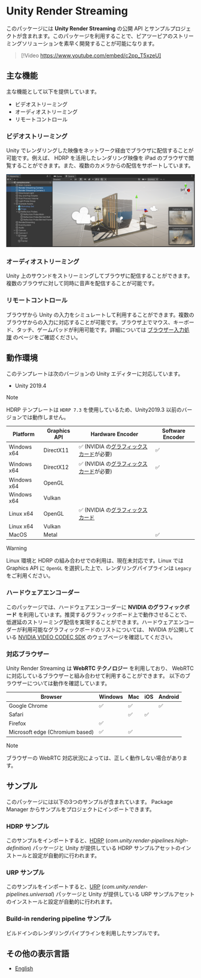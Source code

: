 # Unity Render Streaming

このパッケージには **Unity Render Streaming** の公開 API とサンプルプロジェクトが含まれます。このパッケージを利用することで、ピアツーピアのストリーミングソリューションを素早く開発することが可能になります。

> [!Video https://www.youtube.com/embed/c2pp_T5xzeU]

## 主な機能

主な機能として以下を提供しています。

- ビデオストリーミング
- オーディオストリーミング
- リモートコントロール

### ビデオストリーミング

Unity でレンダリングした映像をネットワーク経由でブラウザに配信することが可能です。例えば、 HDRP を活用したレンダリング映像を iPad のブラウザで閲覧することができます。また、複数のカメラからの配信をサポートしています。

![feature-multicamera](../images/feature_multicamera.png)

### オーディオストリーミング

Unity 上のサウンドをストリーミングしてブラウザに配信することができます。複数のブラウザに対して同時に音声を配信することが可能です。

### リモートコントロール

ブラウザから Unity の入力をシミュレートして利用することができます。複数のブラウザからの入力に対応することが可能です。ブラウザ上でマウス、キーボード、タッチ、ゲームパッドが利用可能です。詳細については [ブラウザー入力処理](input.md) のページをご確認ください。

## 動作環境

このテンプレートは次のバージョンの Unity エディターに対応しています。

- Unity 2019.4

> [!NOTE]
> HDRP テンプレートは `HDRP 7.3` を使用しているため、Unity2019.3 以前のバージョンでは動作しません。

| Platform    | Graphics API | Hardware Encoder                                                                                                             | Software Encoder   |
| ----------- | ------------ | ---------------------------------------------------------------------------------------------------------------------------- | ------------------ |
| Windows x64 | DirectX11    | :white_check_mark: (NVIDIA の[グラフィックスカード](https://developer.nvidia.com/video-encode-decode-gpu-support-matrix)が必要) | :white_check_mark: |
| Windows x64 | DirectX12    | :white_check_mark: (NVIDIA の[グラフィックスカード](https://developer.nvidia.com/video-encode-decode-gpu-support-matrix)が必要) | :white_check_mark: |
| Windows x64 | OpenGL       |                                                                                                                              |                    |
| Windows x64 | Vulkan       |                                                                                                                              |                    |
| Linux x64   | OpenGL       | :white_check_mark: (NVIDIA の[グラフィックスカード]((https://developer.nvidia.com/video-encode-decode-gpu-support-matrix)が必要) |                    |
| Linux x64   | Vulkan       |                                                                                                                              |                    |
| MacOS       | Metal        |                                                                                                                              | :white_check_mark: |

> [!WARNING]
> Linux 環境と HDRP の組み合わせでの利用は、現在未対応です。Linux では Graphics API に `OpenGL` を選択した上で、レンダリングパイプラインは `Legacy` をご利用ください。

### ハードウェアエンコーダー

このパッケージでは、ハードウェアエンコーダーに **NVIDIA のグラフィックボード** を利用しています。推奨するグラフィックボード上で動作させることで、低遅延のストリーミング配信を実現することができます。ハードウェアエンコーダーが利用可能なグラフィックボードのリストについては、 NVIDIA が公開している [NVIDIA VIDEO CODEC SDK](https://developer.nvidia.com/video-encode-decode-gpu-support-matrix) のウェブページを確認してください。

### 対応ブラウザー

Unity Render Streaming は **WebRTC テクノロジー** を利用しており、 WebRTC に対応しているブラウザーと組み合わせて利用することができます。
以下のブラウザーについては動作を確認しています。

| Browser                           | Windows            | Mac                | iOS                | Android            |
| --------------------------------- | ------------------ | ------------------ | ------------------ | ------------------ |
| Google Chrome                     | :white_check_mark: | :white_check_mark: |                    | :white_check_mark: |
| Safari                            |                    | :white_check_mark: | :white_check_mark: |                    |
| Firefox                           | :white_check_mark: |                    |                    |                    |
| Microsoft edge (Chromium based)   | :white_check_mark: | :white_check_mark: |                    |                    |

> [!NOTE]
> ブラウザーの WebRTC 対応状況によっては、正しく動作しない場合があります。

## サンプル

このパッケージには以下の3つのサンプルが含まれています。 Package Manager からサンプルをプロジェクトにインポートできます。

### HDRP サンプル

このサンプルをインポートすると、[HDRP](https://docs.unity3d.com/Packages/com.unity.render-pipelines.high-definition@latest) (*com.unity.render-pipelines.high-definition*) パッケージと Unity が提供している HDRP サンプルアセットのインストールと設定が自動的に行われます。

### URP サンプル

このサンプルをインポートすると、[URP](https://docs.unity3d.com/Packages/com.unity.render-pipelines.universal@latest) (*com.unity.render-pipelines.universal*) パッケージと Unity が提供している URP サンプルアセットのインストールと設定が自動的に行われます。

### Build-in rendering pipeline サンプル

ビルドインのレンダリングパイプラインを利用したサンプルです。

## その他の表示言語

- [English](../index.md)